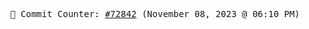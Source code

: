 <p align="center">
    <samp>
        📮 Commit Counter: <a href="https://github.com/Javascript-void0/Javascript-void0/commits/main">#72842</a> (November 08, 2023 @ 06:10 PM)
    </samp>
</p>